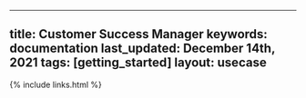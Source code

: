 
  ---
  title: Customer Success Manager
  keywords: documentation
  last_updated: December 14th, 2021
  tags: [getting_started]
  layout: usecase
  ---

  {% include links.html %}

  